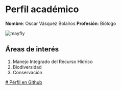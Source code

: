 
# Perfil académico

**Nombre**: Oscar Vásquez Bolaños
**Profesión**: Biólogo

![mayfly](mayfly)

## Áreas de interés

1.  Manejo Integrado del Recurso Hídrico
2.  Biodiversidad
3.  Conservación

[# Pérfil en Github](https://github.com/cloeoscar10)


